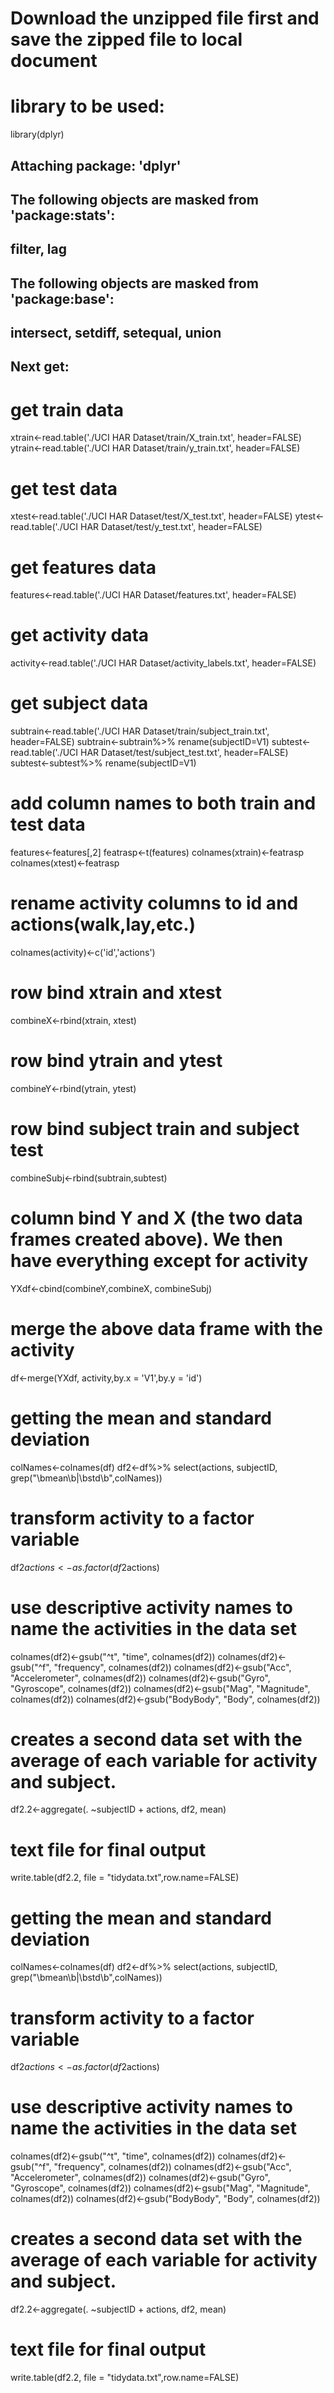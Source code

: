 # Download the unzipped file first and save the zipped file to local document
# library to be used:
library(dplyr)
## 
## Attaching package: 'dplyr'
## The following objects are masked from 'package:stats':
## 
##     filter, lag
## The following objects are masked from 'package:base':
## 
##     intersect, setdiff, setequal, union
## Next get:
# get train data
xtrain<-read.table('./UCI HAR Dataset/train/X_train.txt', header=FALSE)
ytrain<-read.table('./UCI HAR Dataset/train/y_train.txt', header=FALSE)
# get test data
xtest<-read.table('./UCI HAR Dataset/test/X_test.txt', header=FALSE)
ytest<-read.table('./UCI HAR Dataset/test/y_test.txt', header=FALSE)
# get features data
features<-read.table('./UCI HAR Dataset/features.txt', header=FALSE)
# get activity data
activity<-read.table('./UCI HAR Dataset/activity_labels.txt', header=FALSE)
# get subject data
subtrain<-read.table('./UCI HAR Dataset/train/subject_train.txt', header=FALSE)
subtrain<-subtrain%>%
  rename(subjectID=V1)
subtest<-read.table('./UCI HAR Dataset/test/subject_test.txt', header=FALSE)
subtest<-subtest%>%
  rename(subjectID=V1)

# add column names to both train and test data
features<-features[,2]
featrasp<-t(features)
colnames(xtrain)<-featrasp
colnames(xtest)<-featrasp
# rename activity columns to id and actions(walk,lay,etc.)
colnames(activity)<-c('id','actions')

# row bind xtrain and xtest 
combineX<-rbind(xtrain, xtest)
# row bind ytrain and ytest
combineY<-rbind(ytrain, ytest)
# row bind subject train and subject test
combineSubj<-rbind(subtrain,subtest)

# column bind Y and X (the two data frames created above). We then have everything except for activity 
YXdf<-cbind(combineY,combineX, combineSubj)

# merge the above data frame with the activity
df<-merge(YXdf, activity,by.x = 'V1',by.y = 'id')

# getting the mean and standard deviation
colNames<-colnames(df)
df2<-df%>%
  select(actions, subjectID, grep("\\bmean\\b|\\bstd\\b",colNames))

# transform activity to a factor variable 
df2$actions<-as.factor(df2$actions)

# use descriptive activity names to name the activities in the data set
colnames(df2)<-gsub("^t", "time", colnames(df2))
colnames(df2)<-gsub("^f", "frequency", colnames(df2))
colnames(df2)<-gsub("Acc", "Accelerometer", colnames(df2))
colnames(df2)<-gsub("Gyro", "Gyroscope", colnames(df2))
colnames(df2)<-gsub("Mag", "Magnitude", colnames(df2))
colnames(df2)<-gsub("BodyBody", "Body", colnames(df2))

# creates a second data set with the average of each variable for activity and subject.
df2.2<-aggregate(. ~subjectID + actions, df2, mean)

# text file for final output
write.table(df2.2, file = "tidydata.txt",row.name=FALSE)

# getting the mean and standard deviation
colNames<-colnames(df)
df2<-df%>%
  select(actions, subjectID, grep("\\bmean\\b|\\bstd\\b",colNames))

# transform activity to a factor variable 
df2$actions<-as.factor(df2$actions)

# use descriptive activity names to name the activities in the data set
colnames(df2)<-gsub("^t", "time", colnames(df2))
colnames(df2)<-gsub("^f", "frequency", colnames(df2))
colnames(df2)<-gsub("Acc", "Accelerometer", colnames(df2))
colnames(df2)<-gsub("Gyro", "Gyroscope", colnames(df2))
colnames(df2)<-gsub("Mag", "Magnitude", colnames(df2))
colnames(df2)<-gsub("BodyBody", "Body", colnames(df2))

# creates a second data set with the average of each variable for activity and subject.
df2.2<-aggregate(. ~subjectID + actions, df2, mean)

# text file for final output
write.table(df2.2, file = "tidydata.txt",row.name=FALSE)
